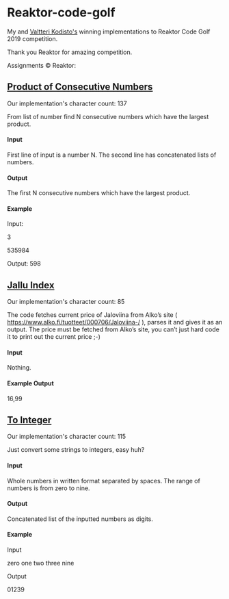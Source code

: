 # Reaktor-code-golf
My and [Valtteri Kodisto's](https://github.com/valtterikodisto) winning implementations to Reaktor Code Golf 2019 competition.

Thank you Reaktor for amazing competition.

Assignments &copy; Reaktor:

## [Product of Consecutive Numbers](https://github.com/jonitaajamo/Reaktor-code-golf/blob/master/code/numbers.py)
Our implementation's character count: 137

From list of number find N consecutive numbers which have the largest product.

#### Input
First line of input is a number N. The second line has concatenated lists of numbers.

#### Output
The first N consecutive numbers which have the largest product.

#### Example
Input:

3

535984


Output: 598

## [Jallu Index](https://github.com/jonitaajamo/Reaktor-code-golf/blob/master/code/alko.py)
Our implementation's character count: 85

The code fetches current price of Jaloviina from Alko’s site ( https://www.alko.fi/tuotteet/000706/Jaloviina-/ ), parses it and gives it as an output. The price must be fetched from Alko’s site, you can’t just hard code it to print out the current price ;-)

#### Input
Nothing.

#### Example Output
16,99

## [To Integer](https://github.com/jonitaajamo/Reaktor-code-golf/blob/master/code/to_integer.py)
Our implementation's character count: 115

Just convert some strings to integers, easy huh?

#### Input
Whole numbers in written format separated by spaces. The range of numbers is from zero to nine.

#### Output
Concatenated list of the inputted numbers as digits.

#### Example
Input 

zero one two three nine

Output

01239
